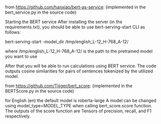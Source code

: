 from https://github.com/hanxiao/bert-as-service:
(implemented in the bert_service.py in the source code)

Starting the BERT service
After installing the server (in the requirements.txt), you should be able to use bert-serving-start CLI as follows:

bert-serving-start -model_dir /tmp/english_L-12_H-768_A-12/

where /tmp/english_L-12_H-768_A-12/ is the path to the pretrained model you want to use

After that you will be able to run calculations using BERT service.
The code outputs cosine similarities for pairs of sentences tokenized by the utilized model. 


from https://github.com/Tiiiger/bert_score:
(implemented in the BERTScore.py in the source code)

for English (en) the default model is roberta-large
A model can be changed using model_type=MODEL_TYPE when calling bert_score.score function.
The outputs of the score function are Tensors of precision, recall, and F1 respectively.
